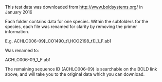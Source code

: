 This test data was downloaded from http://www.boldsystems.org/ in January 2016

Each folder contains data for one species.
Within the subfolders for the species, each file was renamed for clarity by removing the primer information.

E.g. 
ACHLO006-09[LCO1490_t1,HCO2198_t1]_1_F.ab1

Was renamed to:

ACHLO006-09_1_F.ab1

The remaining sequence ID (ACHLO006-09) is searchable on the BOLD link above, and will take you to the original data which you can download.